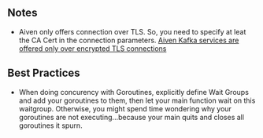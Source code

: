## Notes
- Aiven only offers connection over TLS. So, you need to specify at leat the CA Cert in the connection parameters. [ Aiven Kafka services are offered only over encrypted TLS connections](https://bit.ly/2vLSFgW)

## Best Practices

- When doing concurency with Goroutines, explicitly define Wait Groups and add your goroutines to them, then let your main function wait on this waitgroup. Otherwise, you might spend time wondering why your goroutines are not executing...because your main quits and closes all goroutines it spurn.